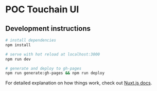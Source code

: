 # POC Touchain UI

## Development instructions

```bash
# install dependencies
npm install

# serve with hot reload at localhost:3000
npm run dev

# generate and deploy to gh-pages
npm run generate:gh-pages && npm run deploy  
```

For detailed explanation on how things work, check out [Nuxt.js docs](https://nuxtjs.org).
